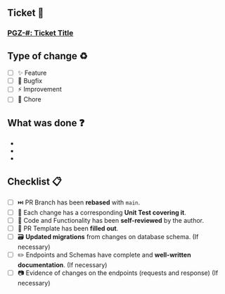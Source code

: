 ## Ticket 🎫

### [PGZ-#: Ticket Title](link)

## Type of change ♻️

- [ ] ✨ Feature
- [ ] 🐛 Bugfix
- [ ] ⚡️ Improvement
- [ ] 🔧 Chore

## What was done ❓

-
-
-

## Checklist 📋

- [ ] ⏭️ PR Branch has been **rebased** with `main`.
- [ ] 🧪 Each change has a corresponding **Unit Test covering it**.
- [ ] 🔎 Code and Functionality has been **self-reviewed** by the author.
- [ ] 📝 PR Template has been **filled out**.
- [ ] 🗃️ **Updated migrations** from changes on database schema. (If necessary)
- [ ] ✏️ Endpoints and Schemas have complete and **well-written documentation**. (If necessary)
- [ ] 📷 Evidence of changes on the endpoints (requests and response) (If necessary)
